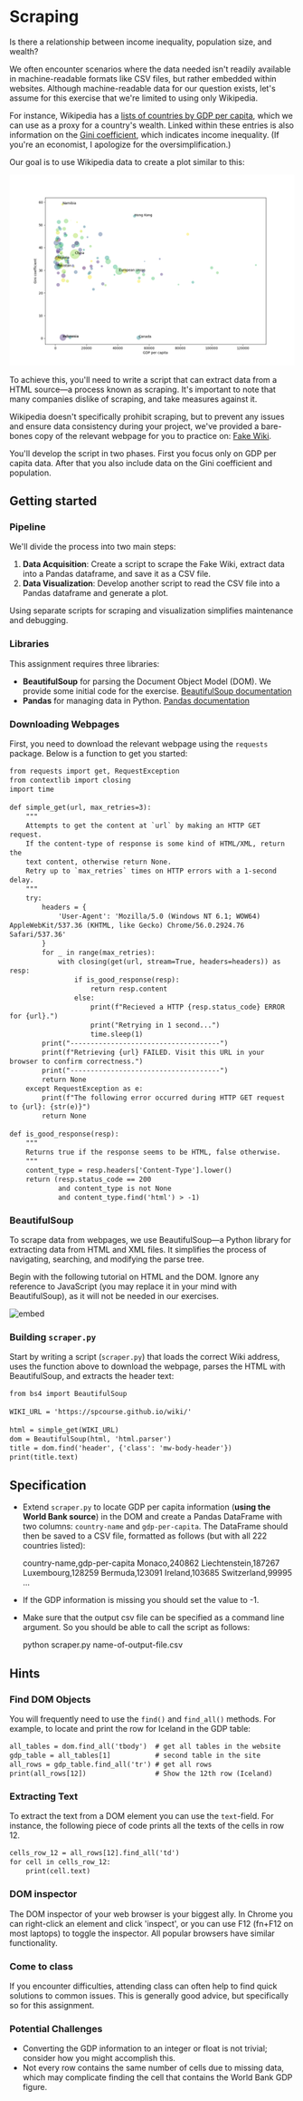 # Scraping

Is there a relationship between income inequality, population size, and wealth?

We often encounter scenarios where the data needed isn't readily available in machine-readable formats like CSV files, but rather embedded within websites. Although machine-readable data for our question exists, let's assume for this exercise that we're limited to using only Wikipedia.

For instance, Wikipedia has a [lists of countries by GDP per capita](https://en.wikipedia.org/wiki/List_of_countries_by_GDP_(nominal)_per_capita), which we can use as a proxy for a country's wealth. Linked within these entries is also information on the [Gini coefficient](https://en.wikipedia.org/wiki/Gini_coefficient), which indicates income inequality. (If you're an economist, I apologize for the oversimplification.)

Our goal is to use Wikipedia data to create a plot similar to this:

![](final.png)

To achieve this, you'll need to write a script that can extract data from a HTML source—a process known as scraping. It's important to note that many companies dislike of scraping, and take measures against it.

Wikipedia doesn't specifically prohibit scraping, but to prevent any issues and ensure data consistency during your project, we've provided a bare-bones copy of the relevant webpage for you to practice on: [Fake Wiki](https://spcourse.github.io/wiki/).

You'll develop the script in two phases. First you focus only on GDP per capita data. After that you also include data on the Gini coefficient and population.

## Getting started

### Pipeline

We'll divide the process into two main steps:

1. **Data Acquisition**: Create a script to scrape the Fake Wiki, extract data into a Pandas dataframe, and save it as a CSV file.
2. **Data Visualization**: Develop another script to read the CSV file into a Pandas dataframe and generate a plot.

Using separate scripts for scraping and visualization simplifies maintenance and debugging.

### Libraries

This assignment requires three libraries:

- **BeautifulSoup** for parsing the Document Object Model (DOM). We provide some initial code for the exercise. [BeautifulSoup documentation](https://www.crummy.com/software/BeautifulSoup/bs4/doc/)
- **Pandas** for managing data in Python. [Pandas documentation](https://pandas.pydata.org/docs/)

### Downloading Webpages

First, you need to download the relevant webpage using the `requests` package. Below is a function to get you started:

    from requests import get, RequestException
    from contextlib import closing
    import time

    def simple_get(url, max_retries=3):
        """
        Attempts to get the content at `url` by making an HTTP GET request.
        If the content-type of response is some kind of HTML/XML, return the
        text content, otherwise return None.
        Retry up to `max_retries` times on HTTP errors with a 1-second delay.
        """
        try:
            headers = {
                'User-Agent': 'Mozilla/5.0 (Windows NT 6.1; WOW64) AppleWebKit/537.36 (KHTML, like Gecko) Chrome/56.0.2924.76 Safari/537.36'
            }
            for _ in range(max_retries):
                with closing(get(url, stream=True, headers=headers)) as resp:
                    if is_good_response(resp):
                        return resp.content
                    else:
                        print(f"Recieved a HTTP {resp.status_code} ERROR for {url}.")
                        print("Retrying in 1 second...")
                        time.sleep(1)
            print("-------------------------------------")
            print(f"Retrieving {url} FAILED. Visit this URL in your browser to confirm correctness.")
            print("-------------------------------------")
            return None
        except RequestException as e:
            print(f"The following error occurred during HTTP GET request to {url}: {str(e)}")
            return None

    def is_good_response(resp):
        """
        Returns true if the response seems to be HTML, false otherwise.
        """
        content_type = resp.headers['Content-Type'].lower()
        return (resp.status_code == 200
                and content_type is not None
                and content_type.find('html') > -1)

### BeautifulSoup

To scrape data from webpages, we use BeautifulSoup—a Python library for extracting data from HTML and XML files. It simplifies the process of navigating, searching, and modifying the parse tree.

Begin with the following tutorial on HTML and the DOM. Ignore any reference to JavaScript (you may replace it in your mind with BeautifulSoup), as it will not be needed in our exercises.

![embed](https://www.youtube.com/embed/ng2o98k983k)

### Building `scraper.py`

Start by writing a script (`scraper.py`) that loads the correct Wiki address, uses the function above to download the webpage, parses the HTML with BeautifulSoup, and extracts the header text:

    from bs4 import BeautifulSoup

    WIKI_URL = 'https://spcourse.github.io/wiki/'

    html = simple_get(WIKI_URL)
    dom = BeautifulSoup(html, 'html.parser')
    title = dom.find('header', {'class': 'mw-body-header'})
    print(title.text)

## Specification

- Extend `scraper.py` to locate GDP per capita information (**using the World Bank source**) in the DOM and create a Pandas DataFrame with two columns: `country-name` and `gdp-per-capita`. The DataFrame should then be saved to a CSV file, formatted as follows (but with all 222 countries listed):

    country-name,gdp-per-capita
    Monaco,240862
    Liechtenstein,187267
    Luxembourg,128259
    Bermuda,123091
    Ireland,103685
    Switzerland,99995
    ...

- If the GDP information is missing you should set the value to -1.
- Make sure that the output csv file can be specified as a command line argument. So you should be able to call the script as follows:

    python scraper.py name-of-output-file.csv

## Hints

### Find DOM Objects

You will frequently need to use the `find()` and `find_all()` methods. For example, to locate and print the row for Iceland in the GDP table:

    all_tables = dom.find_all('tbody')  # get all tables in the website
    gdp_table = all_tables[1]           # second table in the site
    all_rows = gdp_table.find_all('tr') # get all rows
    print(all_rows[12])                 # Show the 12th row (Iceland)

### Extracting Text

To extract the text from a DOM element you can use the `text`-field. For instance, the following piece of code prints all the texts of the cells in row 12.

    cells_row_12 = all_rows[12].find_all('td')
    for cell in cells_row_12:
        print(cell.text)

### DOM inspector

The DOM inspector of your web browser is your biggest ally. In Chrome you can right-click an element and click 'inspect', or you can use F12 (fn+F12 on most laptops) to toggle the inspector. All popular browsers have similar functionality.

### Come to class

If you encounter difficulties, attending class can often help to find quick solutions to common issues. This is generally good advice, but specifically so for this assignment.

### Potential Challenges

- Converting the GDP information to an integer or float is not trivial; consider how you might accomplish this.
- Not every row contains the same number of cells due to missing data, which may complicate finding the cell that contains the World Bank GDP figure.
